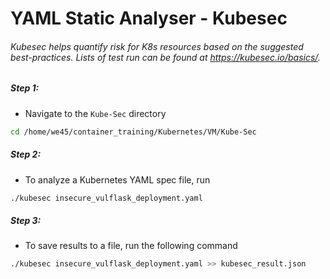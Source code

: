 # YAML Static Analyser - Kubesec

###### Kubesec helps quantify risk for K8s resources based on the suggested best-practices. Lists of test run can be found at https://kubesec.io/basics/.


##### Step 1: 

* Navigate to the `Kube-Sec` directory

```bash
cd /home/we45/container_training/Kubernetes/VM/Kube-Sec
```


##### Step 2: 

* To analyze a Kubernetes YAML spec file, run

```bash
./kubesec insecure_vulflask_deployment.yaml
```


##### Step 3:

* To save results to a file, run the following command

```bash
./kubesec insecure_vulflask_deployment.yaml >> kubesec_result.json
```
